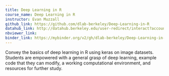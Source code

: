```yaml
---
title: Deep Learning in R
course_name: Deep Learning in R
instructor: Evan Muzzall
github_link: https://github.com/dlab-berkeley/Deep-Learning-in-R
datahub_link: http://datahub.berkeley.edu/user-redirect/interact?account=dlab-berkeley&repo=Deep-Learning-in-R&branch=master&path=
nbviewer_link:
binder_link: https://mybinder.org/v2/gh/dlab-berkeley/Deep-Learning-in-R/master
---
```

Convey the basics of deep learning in R using keras on image datasets. Students are empowered with a general grasp of deep learning, example code that they can modify, a working computational environment, and resources for further study.
